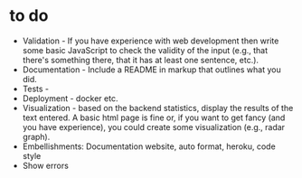 # to do
- Validation - If you have experience with web development then write some basic JavaScript to check the validity of the input (e.g., that there's something there, that it has at least one sentence, etc.).
- Documentation - Include a README in markup that outlines what you did.
- Tests  - 
- Deployment  - docker etc.
- Visualization - based on the backend statistics, display the results of the text entered.  A basic html page is fine or, if you want to get fancy (and you have experience), you could create some visualization (e.g., radar graph).
- Embellishments:  Documentation website, auto format, heroku, code style
- Show errors 